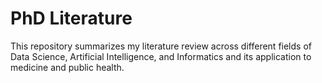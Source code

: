 # PhD Literature

This repository summarizes my literature review across different fields of Data Science, Artificial Intelligence, and Informatics and its application to medicine and public health. 
